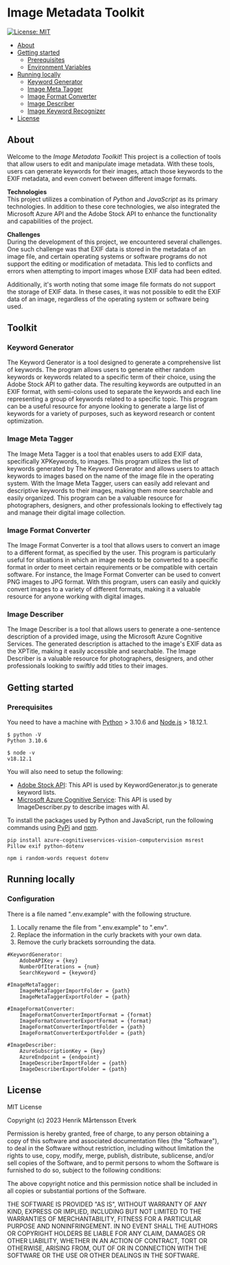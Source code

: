 # Image Metadata Toolkit
[![License: MIT](https://img.shields.io/badge/License-MIT-yellow.svg)](https://opensource.org/licenses/MIT)

- [About](#about)
- [Getting started](#getting-started)
  * [Prerequisites](#prerequisites)
  * [Environment Variables](#environment-variables)
- [Running locally](#running-locally)
  * [Keyword Generator](#keyword-generator)
  * [Image Meta Tagger](#image-meta-tagger)
  * [Image Format Converter](#image-format-converter)
  * [Image Describer](#image-describer)
  * [Image Keyword Recognizer](#image-keyword-recognizer)
- [License](#license)

## About
Welcome to the *Image Metadata Toolkit*! This project is a collection of tools that allow users to edit and manipulate image metadata. With these tools, users can generate keywords for their images, attach those keywords to the EXIF metadata, and even convert between different image formats.

**Technologies**\
This project utilizes a combination of *Python* and *JavaScript* as its primary technologies. In addition to these core technologies, we also integrated the Microsoft Azure API and the Adobe Stock API to enhance the functionality and capabilities of the project. 

**Challenges**\
During the development of this project, we encountered several challenges. One such challenge was that EXIF data is stored in the metadata of an image file, and certain operating systems or software programs do not support the editing or modification of metadata. This led to conflicts and errors when attempting to import images whose EXIF data had been edited.

Additionally, it's worth noting that some image file formats do not support the storage of EXIF data. In these cases, it was not possible to edit the EXIF data of an image, regardless of the operating system or software being used.

## Toolkit

### Keyword Generator
The Keyword Generator is a tool designed to generate a comprehensive list of keywords. The program allows users to generate either random keywords or keywords related to a specific term of their choice, using the Adobe Stock API to gather data. The resulting keywords are outputted in an EXIF format, with semi-colons used to separate the keywords and each line representing a group of keywords related to a specific topic. This program can be a useful resource for anyone looking to generate a large list of keywords for a variety of purposes, such as keyword research or content optimization.

### Image Meta Tagger
The Image Meta Tagger is a tool that enables users to add EXIF data, specifically XPKeywords, to images. This program utilizes the list of keywords generated by The Keyword Generator and allows users to attach keywords to images based on the name of the image file in the operating system. With the Image Meta Tagger, users can easily add relevant and descriptive keywords to their images, making them more searchable and easily organized. This program can be a valuable resource for photographers, designers, and other professionals looking to effectively tag and manage their digital image collection.

### Image Format Converter
The Image Format Converter is a tool that allows users to convert an image to a different format, as specified by the user. This program is particularly useful for situations in which an image needs to be converted to a specific format in order to meet certain requirements or be compatible with certain software. For instance, the Image Format Converter can be used to convert PNG images to JPG format. With this program, users can easily and quickly convert images to a variety of different formats, making it a valuable resource for anyone working with digital images.

### Image Describer
The Image Describer is a tool that allows users to generate a one-sentence description of a provided image, using the Microsoft Azure Cognitive Services. The generated description is attached to the image's EXIF data as the XPTitle, making it easily accessible and searchable. The Image Describer is a valuable resource for photographers, designers, and other professionals looking to swiftly add titles to their images.

## Getting started

### Prerequisites
You need to have a machine with [Python](https://www.python.org/) > 3.10.6 and [Node.js](https://nodejs.org/en/) > 18.12.1.
```
$ python -V
Python 3.10.6

$ node -v
v18.12.1
```
You will also need to setup the following:
* [Adobe Stock API](https://developer.adobe.com/stock/docs/getting-started/): This API is used by KeywordGenerator.js to generate keyword lists.
* [Microsoft Azure Cognitive Service](https://learn.microsoft.com/en-us/azure/cognitive-services/cognitive-services-apis-create-account?tabs=multiservice%2Canomaly-detector%2Clanguage-service%2Ccomputer-vision%2Cwindows): This API is used by ImageDescriber.py to describe images with AI.

To install the packages used by Python and JavaScript, run the following commands using [PyPi](https://pypi.org/) and [npm](https://www.npmjs.com/).
```
pip install azure-cognitiveservices-vision-computervision msrest Pillow exif python-dotenv
```
```
npm i random-words request dotenv
```

## Running locally

### Configuration
There is a file named ".env.example" with the following structure.
1. Locally rename the file from ".env.example" to ".env".
2. Replace the information in the curly brackets with your own data.
3. Remove the curly brackets sorrounding the data.

```Shell
#KeywordGenerator:
    AdobeAPIKey = {key}
    NumberOfIterations = {num}
    SearchKeyword = {keyword}

#ImageMetaTagger:
    ImageMetaTaggerImportFolder = {path}
    ImageMetaTaggerExportFolder = {path}

#ImageFormatConverter:
    ImageFormatConverterImportFormat = {format}
    ImageFormatConverterExportFormat = {format}
    ImageFormatConverterImportFolder = {path}
    ImageFormatConverterExportFolder = {path}

#ImageDescriber:
    AzureSubscriptionKey = {key}
    AzureEndpoint = {endpoint}
    ImageDescriberImportFolder = {path}
    ImageDescriberExportFolder = {path}
```

## License
MIT License

Copyright (c) 2023 Henrik Mårtensson Etverk

Permission is hereby granted, free of charge, to any person obtaining a copy
of this software and associated documentation files (the "Software"), to deal
in the Software without restriction, including without limitation the rights
to use, copy, modify, merge, publish, distribute, sublicense, and/or sell
copies of the Software, and to permit persons to whom the Software is
furnished to do so, subject to the following conditions:

The above copyright notice and this permission notice shall be included in all
copies or substantial portions of the Software.

THE SOFTWARE IS PROVIDED "AS IS", WITHOUT WARRANTY OF ANY KIND, EXPRESS OR
IMPLIED, INCLUDING BUT NOT LIMITED TO THE WARRANTIES OF MERCHANTABILITY,
FITNESS FOR A PARTICULAR PURPOSE AND NONINFRINGEMENT. IN NO EVENT SHALL THE
AUTHORS OR COPYRIGHT HOLDERS BE LIABLE FOR ANY CLAIM, DAMAGES OR OTHER
LIABILITY, WHETHER IN AN ACTION OF CONTRACT, TORT OR OTHERWISE, ARISING FROM,
OUT OF OR IN CONNECTION WITH THE SOFTWARE OR THE USE OR OTHER DEALINGS IN THE
SOFTWARE.